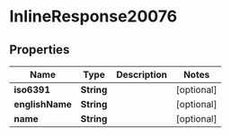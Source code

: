 
# InlineResponse20076

## Properties
Name | Type | Description | Notes
------------ | ------------- | ------------- | -------------
**iso6391** | **String** |  |  [optional]
**englishName** | **String** |  |  [optional]
**name** | **String** |  |  [optional]



